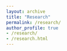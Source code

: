 ```yaml
---
layout: archive
title: "Research"
permalink: /research/
author_profile: true
- /research/
- /research.html
---
```

